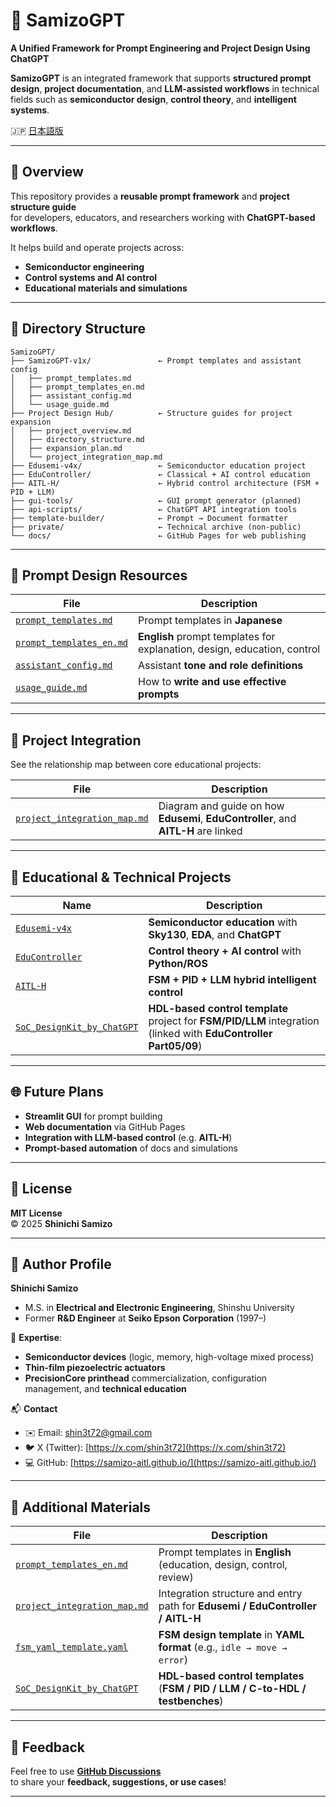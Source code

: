 # 🧠 **SamizoGPT**

**A Unified Framework for Prompt Engineering and Project Design Using ChatGPT**

**SamizoGPT** is an integrated framework that supports **structured prompt design**, **project documentation**, and **LLM-assisted workflows** in technical fields such as **semiconductor design**, **control theory**, and **intelligent systems**.

🇯🇵 [日本語版](./README.md)

---

## 📌 **Overview**

This repository provides a **reusable prompt framework** and **project structure guide**  
for developers, educators, and researchers working with **ChatGPT-based workflows**.

It helps build and operate projects across:
- **Semiconductor engineering**
- **Control systems and AI control**
- **Educational materials and simulations**

---

## 📁 **Directory Structure**

```plaintext
SamizoGPT/
├── SamizoGPT-v1x/               ← Prompt templates and assistant config
│   ├── prompt_templates.md
│   ├── prompt_templates_en.md
│   ├── assistant_config.md
│   └── usage_guide.md
├── Project Design Hub/          ← Structure guides for project expansion
│   ├── project_overview.md
│   ├── directory_structure.md
│   ├── expansion_plan.md
│   └── project_integration_map.md
├── Edusemi-v4x/                 ← Semiconductor education project
├── EduController/               ← Classical + AI control education
├── AITL-H/                      ← Hybrid control architecture (FSM + PID + LLM)
├── gui-tools/                   ← GUI prompt generator (planned)
├── api-scripts/                 ← ChatGPT API integration tools
├── template-builder/            ← Prompt → Document formatter
├── private/                     ← Technical archive (non-public)
└── docs/                        ← GitHub Pages for web publishing
```

---

## 🧠 **Prompt Design Resources**

| **File** | **Description** |
|----------|-----------------|
| [`prompt_templates.md`](./SamizoGPT-v1x/prompt_templates.md) | Prompt templates in **Japanese** |
| [`prompt_templates_en.md`](./SamizoGPT-v1x/prompt_templates_en.md) | **English** prompt templates for explanation, design, education, control |
| [`assistant_config.md`](./SamizoGPT-v1x/assistant_config.md) | Assistant **tone and role definitions** |
| [`usage_guide.md`](./SamizoGPT-v1x/usage_guide.md) | How to **write and use effective prompts** |

---

## 🔗 **Project Integration**

See the relationship map between core educational projects:

| **File** | **Description** |
|----------|-----------------|
| [`project_integration_map.md`](./Project%20Design%20Hub/project_integration_map.md) | Diagram and guide on how **Edusemi**, **EduController**, and **AITL-H** are linked |

---

## 📘 **Educational & Technical Projects**

| **Name** | **Description** |
|----------|-----------------|
| [`Edusemi-v4x`](./Edusemi-v4x/) | **Semiconductor education** with **Sky130**, **EDA**, and **ChatGPT** |
| [`EduController`](./EduController/) | **Control theory + AI control** with **Python/ROS** |
| [`AITL-H`](./AITL-H/) | **FSM + PID + LLM hybrid intelligent control** |
| [`SoC_DesignKit_by_ChatGPT`](https://github.com/Samizo-AITL/EduController/tree/main/SoC_DesignKit_by_ChatGPT) | **HDL-based control template** project for **FSM/PID/LLM** integration (linked with **EduController Part05/09**) |

---

## 🌐 **Future Plans**

- **Streamlit GUI** for prompt building  
- **Web documentation** via GitHub Pages  
- **Integration with LLM-based control** (e.g. **AITL-H**)  
- **Prompt-based automation** of docs and simulations

---

## 📜 **License**

**MIT License**  
© 2025 **Shinichi Samizo**

---

## 👤 **Author Profile**

**Shinichi Samizo**  
- M.S. in **Electrical and Electronic Engineering**, Shinshu University  
- Former **R&D Engineer** at **Seiko Epson Corporation** (1997–)

📌 **Expertise**:  
- **Semiconductor devices** (logic, memory, high-voltage mixed process)  
- **Thin-film piezoelectric actuators**  
- **PrecisionCore printhead** commercialization, configuration management, and **technical education**

📬 **Contact**  
- ✉️ Email: [shin3t72@gmail.com](mailto:shin3t72@gmail.com)  
- 🐦 X (Twitter): [https://x.com/shin3t72](https://x.com/shin3t72)  
- 💻 GitHub: [https://samizo-aitl.github.io/](https://samizo-aitl.github.io/)

---

## 📄 **Additional Materials**

| **File** | **Description** |
|----------|-----------------|
| [`prompt_templates_en.md`](./SamizoGPT-v1x/prompt_templates_en.md) | Prompt templates in **English** (education, design, control, review) |
| [`project_integration_map.md`](./Project%20Design%20Hub/project_integration_map.md) | Integration structure and entry path for **Edusemi / EduController / AITL-H** |
| [`fsm_yaml_template.yaml`](./template-builder/fsm_yaml_template.yaml) | **FSM design template** in **YAML format** (e.g., `idle → move → error`) |
| [`SoC_DesignKit_by_ChatGPT`](https://github.com/Samizo-AITL/EduController/tree/main/SoC_DesignKit_by_ChatGPT) | **HDL-based control templates** (**FSM / PID / LLM / C-to-HDL / testbenches**) |

---

## 💬 **Feedback**

Feel free to use [**GitHub Discussions**](https://github.com/Samizo-AITL/SamizoGPT/discussions)  
to share your **feedback, suggestions, or use cases**!

---

